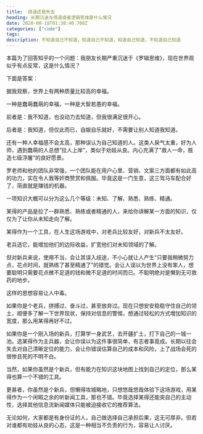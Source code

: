 ```yaml
---
title:  得道还是失去
heading: 长期沉迷与得道或者逻辑思维是什么情况
date: 2020-08-18T01:38:40.708Z
categories: ["code"]
tags: 
description: 不知道自己不知道，知道自己不知道，知道自己知道，不知道自己知道
---
```


本篇为了回答知乎的一个问题：我朋友长期严重沉迷于《罗辑思维》，现在世界观似乎有点反常，这是什么情况？

下面是答案：


据我观察，世界上有两种质量比较高的幸福。

一种是蠢萌蠢萌的幸福，一种是大智若愚的幸福。

前者是：我不知道，也没动力去知道，但我很满足很开心。

后者是：我知道，但仅此而已，自娱自乐就好，不需要让别人知道我知道。

还有一种人幸福感不会太高，那种误认为自己知道的人。这类人戾气太重，好为人师，遇到蠢萌的人总想“拉人上岸”，类似于劝妓从良。内心充满了"救人一命，胜造七级浮屠"的良好愿景。

罗老师和他的团队非常强，一个团队能在用户心里、营销、文案三方面都有如此高的功力，实在令人我等奸商赞赏和佩服。毕竟这是一门生意，这三驾马车配合好了，简直就是赚钱的机器。


一项知识大概可以分为这么几个等级：未知、了解、熟悉、熟练、精通。

某得的产品是拉了一群熟悉、熟练或者精通的人，来给你讲解某一方面的知识，仅仅为了让你从未知走向了解。

某得作为一个工具，在人生这场游戏中，对老兵比较友好，对新兵不太友好。

老兵选它，能增加他们的边际收益，扩宽他们对未知领域的了解。

但对新兵来说，使用不当，会让其误入歧途，不小心就让人产生“只要我稍微努力点，花点时间，就熟练了甚至精通了”的错觉。会让人误以为世界上没有笨人，想要聪明只需要花点微不足道的钱和微不足道的时间而已。不聪明绝对是懒到无可救药的地步。

这样的思想容易让人中毒。

如果你是个老兵，拼搏过、奋斗过，甚至放弃过。现在只想安安稳稳守住自己的领土，顺便多了解一下世界现状，保持对信息的警惕，想通过轻松的方式增加知识的宽度，那么用某得再好不过。

如果你是一个刚入场的新兵，打算学一身武艺，去开疆扩土，打下自己的一城一池。选某得作为主兵器，会让你误以为这件事很简单，有志者事竟成。长期以往会失去对自己清晰定位的能力，会让你错误估算自己的成本和风险，上了战场会死的很惨且死的不明不白。

当然，如果你虽然是个新兵，但有能力在知识这块地图上找到自己的定位，那么某得也算一个不错的工具。

更甚者，你虽然是个新兵，但懒得攻城略地，只想悠哉悠哉体验下这场游戏，用某得作为一个闲暇之余的听新闻工具，那也不错。毕竟选择某得还能突自己的主动性，选择其他信息流新闻媒体只能被迫接收它的推荐算法。

无论如何，大家都是有身份证的人，自己做选择自己承担后果，这无可厚非。但若对谁都有劝妓从良的心态，这是一种相当不负责的行为，容易让人讨厌。




